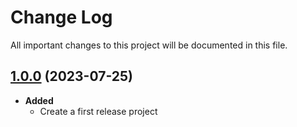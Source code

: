 # Change Log

All important changes to this project will be documented in this file.

## [1.0.0]() (2023-07-25)

- **Added**
  - Create a first release project